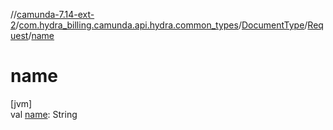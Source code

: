 //[camunda-7.14-ext-2](../../../../index.md)/[com.hydra_billing.camunda.api.hydra.common_types](../../index.md)/[DocumentType](../index.md)/[Request](index.md)/[name](name.md)

# name

[jvm]\
val [name](name.md): String
